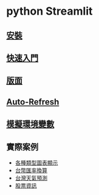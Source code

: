 # python Streamlit

## [安裝](./安裝和執行)
## [快速入門](./快速入門/)
## [版面](./版面)
## [Auto-Refresh](./autorefresh)
## [模擬環境變數](./模擬環境變數)
## 實際案例
- [各種類型圖表顯示](./實際案例/student_scores/)
- [台幣匯率換算](./實際案例/exchange_rate/)
- [台灣天氣預測](./實際案例/taiwan_weather/)
- [股票資訊](./實際案例/finance/)